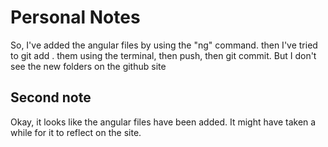 # Personal Notes
So, I've added the angular files by using the "ng" command. 
then I've tried to git add . them using the terminal, then push, then git commit.
But I don't see the new folders on the github site

## Second note
Okay, it looks like the angular files have been added. It might have taken a while for it to reflect on the site.